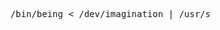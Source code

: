 <pre>










                      /bin/being < /dev/imagination | /usr/sbin/culture















































                                                                                                             .
</pre>


